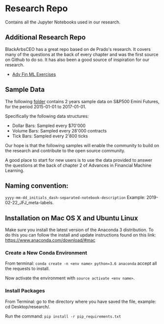 # Research Repo
Contains all the Jupyter Notebooks used in our research.

## Additional Research Repo
BlackArbsCEO has a great repo based on de Prado's research. It covers many of the questions at the back of every chapter and was the first source on Github to do so. It has also been a good source of inspiration for our research.

* [Adv Fin ML Exercises](https://github.com/BlackArbsCEO/Adv_Fin_ML_Exercises)

## Sample Data
The following [folder](https://github.com/hudson-and-thames/research/tree/master/Sample-Data) contains 2 years sample data on S&P500 Emini Futures, for the period 2015-01-01 to 2017-01-01.

Specifically the following data structures:
* Dollar Bars: Sampled every $70'000
* Volume Bars: Sampled every 28'000 contracts
* Tick Bars: Sampled every 2'800 ticks

Our hope is that the following samples will enable the community to build on the research and contribute to the open source community.

A good place to start for new users is to use the data provided to answer the questions at the back of chapter 2 of Advances in Financial Machine Learning.

## Naming convention:
```yyyy-mm-dd_initials_dash-separated-notebook-description``` Example: 2019-02-22_JFJ_meta-labels.

## Installation on Mac OS X and Ubuntu Linux
Make sure you install the latest version of the Anaconda 3 distribution. To do this you can follow the install and update instructions found on this link: https://www.anaconda.com/download/#mac

### Create a New Conda Environment
From terminal: ```conda create -n <env name> python=3.6 anaconda``` accept all the requests to install.

Now activate the environment with ```source activate <env name>```.

### Install Packages
From Terminal: go to the directory where you have saved the file, example: cd Desktop/research/.

Run the command: ```pip install -r pip_requirements.txt```
